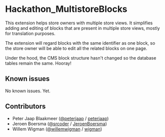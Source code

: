 # Hackathon_MultistoreBlocks

This extension helps store owners with multiple store views. It simplifies adding and editing of blocks that are present in multiple store views, mostly for translation purposes.

The extension will regard blocks with the same identifier as one block, so the store owner will be able to edit all the related blocks on one page.

Under the hood, the CMS block structure hasn't changed so the database tables remain the same. Hooray!

## Known issues
No known issues. Yet.

## Contributors
* Peter Jaap Blaakmeer ([@peterjaap](http://twitter.com/peterjaap) / [peterjaap](http://github.com/peterjaap))
* Jeroen Boersma ([@srcoder](http://twitter.com/srcoder) / [JeroenBoersma](http://github.com/JeroenBoersma))
* Willem Wigman ([@willemwigman](http://twitter.com/willemwigman) / [wigman](http://github.com/wigman))